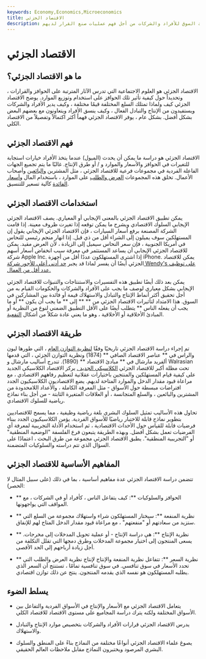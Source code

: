 ```yaml
---
keywords: Economy,Economics,Microeconomics
title: الاقتصاد الجزئي
description: الاقتصاد الجزئي هو فرع من فروع الاقتصاد يحلل سلوك السوق للأفراد والشركات من أجل فهم عمليات صنع القرار لديهم.
---
```


# الاقتصاد الجزئي
## ما هو الاقتصاد الجزئي؟

الاقتصاد الجزئي هو العلوم الاجتماعية التي تدرس الآثار المترتبة على الحوافز والقرارات ، وتحديداً حول كيفية تأثير تلك الحوافز على استخدام وتوزيع الموارد. يوضح الاقتصاد الجزئي كيف ولماذا تمتلك السلع المختلفة قيمًا مختلفة ، وكيف يدير الأفراد والشركات ويستفيدون من الإنتاج والتبادل الفعال ، وكيف ينسق الأفراد ويتعاونون مع بعضهم البعض بشكل أفضل. بشكل عام ، يوفر الاقتصاد الجزئي فهماً أكثر اكتمالاً وتفصيلاً من الاقتصاد الكلي.

## فهم الاقتصاد الجزئي

الاقتصاد الجزئي هو دراسة ما يمكن أن يحدث (الميول) عندما يتخذ الأفراد خيارات استجابة للتغيرات في الحوافز والأسعار والموارد و / أو طرق الإنتاج. غالبًا ما يتم تجميع الجهات الفاعلة الفردية في مجموعات فرعية للاقتصاد الجزئي ، مثل المشترين [والبائعين](/seller) وأصحاب الأعمال. تخلق هذه المجموعات [العرض والطلب](/law-of-supply-demand) على الموارد ، باستخدام المال [وأسعار الفائدة](/interestrate) كآلية تسعير للتنسيق.

## استخدامات الاقتصاد الجزئي

يمكن تطبيق الاقتصاد الجزئي بالمعنى الإيجابي أو المعياري. يصف الاقتصاد الجزئي الإيجابي السلوك الاقتصادي ويشرح ما يمكن توقعه إذا تغيرت ظروف معينة. إذا قامت الشركة المصنعة برفع أسعار السيارات ، فإن الاقتصاد الجزئي الإيجابي يقول إن المستهلكين سوف يميلون إلى الشراء أقل من ذي قبل. إذا انهار منجم رئيسي للنحاس في أمريكا الجنوبية ، فإن سعر النحاس سيميل إلى الزيادة ، لأن العرض مقيد. يمكن للاقتصاد الجزئي الإيجابي أن يساعد المستثمر في معرفة سبب انخفاض أسعار أسهم شركة Apple Inc. إذا اشترى المستهلكون عددًا أقل من أجهزة iPhone. يمكن للاقتصاد الجزئي أيضًا أن يفسر لماذا قد يجبر [حد أدنى أعلى للأجور شركة Wendy's على توظيف عدد أقل من العمال.](/minimum_wage)

يمكن بعد ذلك أيضًا تطبيق هذه التفسيرات والاستنتاجات والتنبؤات للاقتصاد الجزئي الإيجابي بشكل معياري لوصف ما يجب على الأفراد والشركات والحكومات القيام به من أجل تحقيق أكثر أنماط الإنتاج والتبادل والاستهلاك قيمة أو فائدة بين المشاركين في السوق. هذا الامتداد لتأثيرات الاقتصاد الجزئي من ** ** إلى ** ما يجب أن يكون ** أو ما يجب أن يفعله الناس ** يتطلب أيضًا على الأقل التطبيق الضمني لنوع من النظرية أو المبادئ الأخلاقية أو الأخلاقية ، وهو ما يعني عادة شكلاً من أشكال [النفعية](/utilitarianism).

## طريقة الاقتصاد الجزئي

تم إجراء دراسة الاقتصاد الجزئي تاريخيًا وفقًا [لنظرية التوازن العام](/general-equilibrium-theory) ، التي طورها ليون والراس في ** عناصر الاقتصاد الصافي ** (1874) ونظرية التوازن الجزئي ، التي قدمها ألفريد مارشال في ** مبادئ الاقتصاد ** (1890). تندرج أساليب مارشال و Walrasian تحت مظلة أكبر للاقتصاد الجزئي [الكلاسيكي الجديد .](/neoclassical) يركز الاقتصاد الكلاسيكي الجديد على كيفية قيام المستهلكين والمنتجين باختيارات عقلانية لتعظيم رفاههم الاقتصادي ، مع مراعاة قيود مقدار الدخل والموارد المتاحة لديهم. يضع الاقتصاديون الكلاسيكيون الجدد افتراضات مبسطة حول الأسواق - مثل المعرفة الكاملة ، والأعداد اللامحدودة من المشترين والبائعين ، والسلع المتجانسة ، أو العلاقات المتغيرة الثابتة - من أجل بناء نماذج رياضية للسلوك الاقتصادي.

تحاول هذه الأساليب تمثيل السلوك البشري بلغة رياضية وظيفية ، مما يسمح للاقتصاديين بتطوير نماذج قابلة للاختبار رياضيًا للأسواق الفردية. يؤمن الكلاسيكيون الجدد ببناء فرضيات قابلة للقياس حول الأحداث الاقتصادية ، ثم استخدام الأدلة التجريبية لمعرفة أي الفرضيات تعمل بشكل أفضل. وبهذه الطريقة يتبعون فرع الفلسفة "الوضعية المنطقية" أو "التجريبية المنطقية". يطبق الاقتصاد الجزئي مجموعة من طرق البحث ، اعتمادًا على السؤال الذي تتم دراسته والسلوكيات المتضمنة.

## المفاهيم الأساسية للاقتصاد الجزئي

تتضمن دراسة الاقتصاد الجزئي عدة مفاهيم أساسية ، بما في ذلك (على سبيل المثال لا الحصر):

- ** الحوافز والسلوكيات **: كيف يتفاعل الناس ، كأفراد أو في الشركات ، مع المواقف التي يواجهونها.

- ** نظرية المنفعة **: سيختار المستهلكون شراء واستهلاك مجموعة من السلع التي ستزيد من سعادتهم أو "منفعتهم" ، مع مراعاة قيود مقدار الدخل المتاح لهم للإنفاق.

- ** نظرية الإنتاج **: هي دراسة الإنتاج - أو عملية تحويل المدخلات إلى مخرجات. يسعى المنتجون إلى اختيار مجموعة المدخلات وطرق دمجها التي تقلل التكلفة من أجل زيادة أرباحهم إلى الحد الأقصى.

- ** نظرية السعر **: تتفاعل نظرية المنفعة والإنتاج لإنتاج نظرية العرض والطلب التي تحدد الأسعار في سوق تنافسي. في سوق تنافسية تمامًا ، تستنتج أن السعر الذي يطلبه المستهلكون هو نفسه الذي يقدمه المنتجون. ينتج عن ذلك توازن اقتصادي.

## يسلط الضوء

- يتعامل الاقتصاد الجزئي مع الأسعار والإنتاج في الأسواق الفردية والتفاعل بين الأسواق المختلفة ولكنه يترك دراسة المجاميع على مستوى الاقتصاد للاقتصاد الكلي.

- يدرس الاقتصاد الجزئي قرارات الأفراد والشركات بتخصيص موارد الإنتاج والتبادل والاستهلاك.

- يصوغ علماء الاقتصاد الجزئي أنواعًا مختلفة من النماذج بناءً على المنطق والسلوك البشري المرصود ويختبرون النماذج مقابل ملاحظات العالم الحقيقي.

